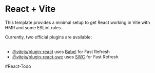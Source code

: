 # **React + Vite**<br>

This template provides a minimal setup to get React working in Vite with HMR and some ESLint rules. <br>

Currently, two official plugins are available:<br><br>

- [@vitejs/plugin-react](https://github.com/vitejs/vite-plugin-react/blob/main/packages/plugin-react/README.md) uses [Babel](https://babeljs.io/) for Fast Refresh<br>
- [@vitejs/plugin-react-swc](https://github.com/vitejs/vite-plugin-react-swc) uses [SWC](https://swc.rs/) for Fast Refresh<br>


# R e a c t - T o d o 
 
 
